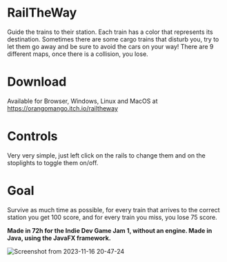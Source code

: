 # RailTheWay
Guide the trains to their station. Each train has a color that represents its destination. Sometimes there are some cargo trains that disturb you, try to let them go away and be sure to avoid the cars on your way!
There are 9 different maps, once there is a collision, you lose.
# Download
Available for Browser, Windows, Linux and MacOS at https://orangomango.itch.io/railtheway
# Controls
Very very simple, just left click on the rails to change them and on the stoplights to toggle them on/off.
# Goal
Survive as much time as possible, for every train that arrives to the correct station you get 100 score, and for every train you miss, you lose 75 score.

**Made in 72h for the Indie Dev Game Jam 1, without an engine. Made in Java, using the JavaFX framework.**

![Screenshot from 2023-11-16 20-47-24](https://github.com/OrangoMango/RailTheWay/assets/61402409/6875a350-cc0e-4b09-8f33-265b8d5f1168)
